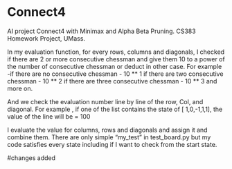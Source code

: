 # Connect4
AI project Connect4 with Minimax and Alpha Beta Pruning.
CS383 Homework Project, UMass.

In my evaluation function, for every rows, columns and diagonals, I checked if
there are 2 or more consecutive chessman and give them 10 to a power of the number
of consecutive chessman or deduct in other case.
For example -if there are no consecutive chessman - 10 ** 1
if there are two consecutive chessman - 10 ** 2
if there are three consecutive chessman - 10 ** 3 and more on.

And we check the evaluation number line by line of the row, Col, and diagonal.
For example , if one of the list contains the state of [ 1,0,-1,1,1], the value of the line will
be = 100

I evaluate the value for columns, rows and diagonals and assign it and combine them.
There are only simple “my_test” in test_board.py but my code satisfies every
state including if I want to check from the start state.

#changes added